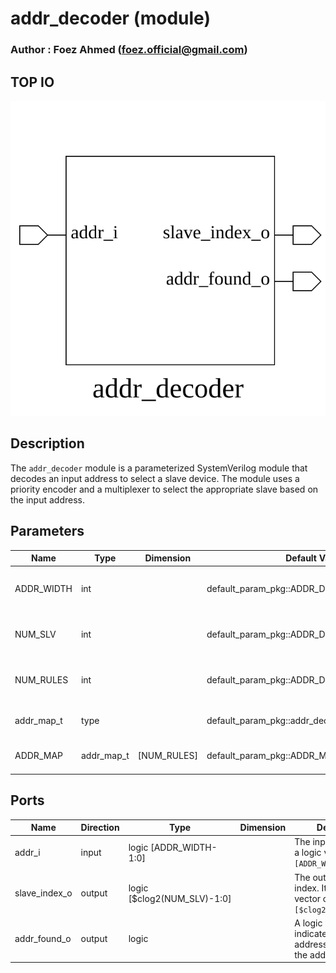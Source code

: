 # addr_decoder (module)

### Author : Foez Ahmed (foez.official@gmail.com)

## TOP IO
<img src="./addr_decoder_top.svg">

## Description

The `addr_decoder` module is a parameterized SystemVerilog module that decodes an input address to
select a slave device. The module uses a priority encoder and a multiplexer to select the
appropriate slave based on the input address.

## Parameters
|Name|Type|Dimension|Default Value|Description|
|-|-|-|-|-|
|ADDR_WIDTH|int||default_param_pkg::ADDR_DECODER_ADDR_WIDTH| The width of the address input|
|NUM_SLV|int||default_param_pkg::ADDR_DECODER_NUM_SLV| The number of slave devices|
|NUM_RULES|int||default_param_pkg::ADDR_DECODER_NUM_RULES| The number of address map rules|
|addr_map_t|type||default_param_pkg::addr_decoder_addr_map_t| The type of the address map|
|ADDR_MAP|addr_map_t|[NUM_RULES]|default_param_pkg::ADDR_MAP| The address map array|

## Ports
|Name|Direction|Type|Dimension|Description|
|-|-|-|-|-|
|addr_i|input|logic [ADDR_WIDTH-1:0]|| The input address. It is a logic vector of size `[ADDR_WIDTH-1:0]`|
|slave_index_o|output|logic [$clog2(NUM_SLV)-1:0]|| The output slave index. It is a logic vector of size `[$clog2(NUM_SLV)-1:0]`|
|addr_found_o|output|logic|| A logic output that indicates if the address was found in the address map|

